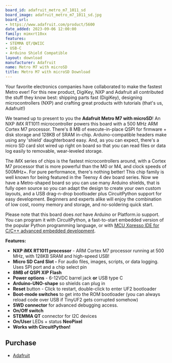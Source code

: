 ```yaml
---
board_id: adafruit_metro_m7_1011_sd
board_image: adafruit_metro_m7_1011_sd.jpg
board_url:
- https://www.adafruit.com/product/5600
date_added: 2023-09-06 12:00:00
family: mimxrt10xx
features:
- STEMMA QT/QWIIC
- USB-C
- Arduino Shield Compatible
layout: download
manufacturer: Adafruit
name: Metro M7 with microSD
title: Metro M7 with microSD Download
---
```


Your favorite electronics companies have collaborated to make the fastest Metro ever! For this new product, DigiKey, NXP and Adafruit all contributed the stuff they know best: shipping parts fast (DigiKey), designing microcontrollers (NXP) and crafting great products with tutorials (that's us, Adafruit!)

We teamed up to present to you the **Adafruit Metro M7 with microSD**! An NXP iMX RT1011 microcontroller powers this board with a 500 MHz ARM Cortex M7 processor. There's 8 MB of execute-in-place QSPI for firmware + disk storage and 128KB of SRAM in-chip. Arduino-compatible headers make using any 'shield' daughterboard easy. And, as you can expect, there's a micro SD card slot wired up right on board so that you can read files or data log easily to removable, wear-leveled storage.

The iMX series of chips is the fastest microcontrollers around, with a Cortex M7 processor that is more powerful than the M0 or M4, and clock speeds of 500MHz+. For pure performance, there's nothing better! This chip family is well known for being featured in the Teensy 4 dev board series. Now we have a Metro-shaped board so you can use many Arduino shields, that is fully open source so you can adapt the design to create your own custom layouts, and a USB drag-n-drop bootloader plus CircuitPython support for easy development. Beginners and experts alike will enjoy the combination of low cost, roomy memory and storage, and no-soldering quick start.

Please note that this board does *not* have Arduino or Platform.io support. You can program it with CircuitPython, a fast-to-start embedded version of the popular Python programming language, or with [MCU Xpresso IDE for C/C++ advanced embedded development](https://www.nxp.com/design/software/development-software/mcuxpresso-software-and-tools-/mcuxpresso-integrated-development-environment-ide:MCUXpresso-IDE).

**Features:**

- **NXP iMX RT1011 processor** - ARM Cortex M7 processor running at 500 MHz, with 128KB SRAM and high-speed USB!
- **Micro SD Card Slot -** For audio files, images, scripts, or data logging. Uses SPI port and a chip select pin
- **8MB of QSPI XIP Flash**
- **Power options** - 6-12VDC barrel jack **or** USB type C
- **Arduino-UNO-shape** so shields can plug in
- **Reset** button - Click to restart, double-click to enter UF2 bootloader
- **Boot-mode switches** to get into the ROM bootloader (you can always reload code over USB if TinyUF2 gets corrupted somehow)
- **SWD connector** for advanced debugging access.
- **On/Off switch**
- **STEMMA QT** connector for I2C devices
- **On/User** LEDs + status **NeoPixel**
- **Works with CircuitPython!**

## Purchase

* [Adafruit](https://www.adafruit.com/product/5600)
